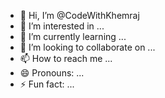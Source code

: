 - 👋 Hi, I’m @CodeWithKhemraj
- 👀 I’m interested in ...
- 🌱 I’m currently learning ...
- 💞️ I’m looking to collaborate on ...
- 📫 How to reach me ...
- 😄 Pronouns: ...
- ⚡ Fun fact: ...

<!---
CodeWithKhemraj/CodeWithKhemraj is a ✨ special ✨ repository because its `README.md` (this file) appears on your GitHub profile.
You can click the Preview link to take a look at your changes.
--->
